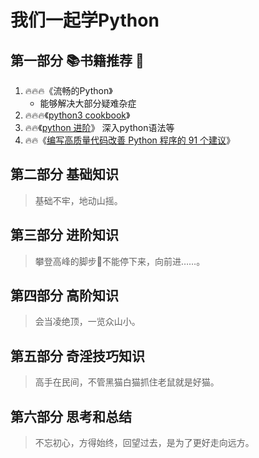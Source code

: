 # 我们一起学Python

## 第一部分 📚书籍推荐 📖
1. 🔥🔥🔥《流畅的Python》
    - 能够解决大部分疑难杂症
2. 🔥🔥🔥《[python3 cookbook](https://python3-cookbook.readthedocs.io/zh_CN/latest/index.html)》 
3. 🔥🔥《[python 进阶](https://docs.pythontab.com/interpy/#python)》  深入python语法等  
4. 🔥🔥《[编写高质量代码改善 Python 程序的 91 个建议](https://l1nwatch.gitbook.io/writing_solid_python_code_gitbook/di-1-zhang-yin-lun)》 
## 第二部分 基础知识 
> 基础不牢，地动山摇。

## 第三部分 进阶知识 
> 攀登高峰的脚步👣不能停下来，向前进……。

## 第四部分 高阶知识
> 会当凌绝顶，一览众山小。

## 第五部分 奇淫技巧知识
> 高手在民间，不管黑猫白猫抓住老鼠就是好猫。

## 第六部分 思考和总结
> 不忘初心，方得始终，回望过去，是为了更好走向远方。